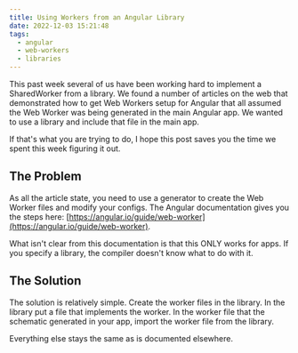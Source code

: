 ```yaml
---
title: Using Workers from an Angular Library
date: 2022-12-03 15:21:48
tags:
  - angular
  - web-workers
  - libraries
---
```


This past week several of us have been working hard to implement a SharedWorker from a library. We found a number of articles on the web that demonstrated how to get Web Workers setup for Angular that all assumed the Web Worker was being generated in the main Angular app. We wanted to use a library and include that file in the main app.

<!-- more -->

If that's what you are trying to do, I hope this post saves you the time we spent this week figuring it out.

## The Problem

As all the article state, you need to use a generator to create the Web Worker files and modify your configs. The Angular documentation gives you the steps here: [https://angular.io/guide/web-worker](https://angular.io/guide/web-worker).

What isn't clear from this documentation is that this ONLY works for apps. If you specify a library, the compiler doesn't know what to do with it.

## The Solution

The solution is relatively simple. Create the worker files in the library. In the library put a file that implements the worker. In the worker file that the schematic generated in your app, import the worker file from the library.

Everything else stays the same as is documented elsewhere.
